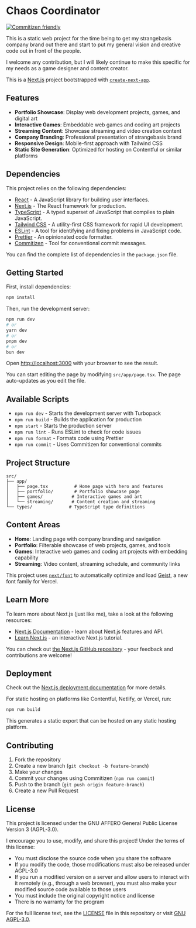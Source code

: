 # Chaos Coordinator

[![Commitizen friendly](https://img.shields.io/badge/commitizen-friendly-brightgreen.svg)](http://commitizen.github.io/cz-cli/)

This is a static web project for the time being to get my strangebasis company brand out there and start to put my general vision and creative code out in front of the people.

I welcome any contribution, but I will likely continue to make this specific for my needs as a game designer and content creator.

This is a [Next.js](https://nextjs.org) project bootstrapped with [`create-next-app`](https://nextjs.org/docs/app/api-reference/cli/create-next-app).

## Features

- **Portfolio Showcase**: Display web development projects, games, and digital art
- **Interactive Games**: Embeddable web games and coding art projects
- **Streaming Content**: Showcase streaming and video creation content
- **Company Branding**: Professional presentation of strangebasis brand
- **Responsive Design**: Mobile-first approach with Tailwind CSS
- **Static Site Generation**: Optimized for hosting on Contentful or similar platforms

## Dependencies

This project relies on the following dependencies:

- [React](https://reactjs.org) - A JavaScript library for building user interfaces.
- [Next.js](https://nextjs.org) - The React framework for production.
- [TypeScript](https://www.typescriptlang.org) - A typed superset of JavaScript that compiles to plain JavaScript.
- [Tailwind CSS](https://tailwindcss.com) - A utility-first CSS framework for rapid UI development.
- [ESLint](https://eslint.org) - A tool for identifying and fixing problems in JavaScript code.
- [Prettier](https://prettier.io) - An opinionated code formatter.
- [Commitizen](http://commitizen.github.io/cz-cli/) - Tool for conventional commit messages.

You can find the complete list of dependencies in the `package.json` file.

## Getting Started

First, install dependencies:

```bash
npm install
```

Then, run the development server:

```bash
npm run dev
# or
yarn dev
# or
pnpm dev
# or
bun dev
```

Open [http://localhost:3000](http://localhost:3000) with your browser to see the result.

You can start editing the page by modifying `src/app/page.tsx`. The page auto-updates as you edit the file.

## Available Scripts

- `npm run dev` - Starts the development server with Turbopack
- `npm run build` - Builds the application for production
- `npm start` - Starts the production server
- `npm run lint` - Runs ESLint to check for code issues
- `npm run format` - Formats code using Prettier
- `npm run commit` - Uses Commitizen for conventional commits

## Project Structure

```
src/
├── app/
│   ├── page.tsx          # Home page with hero and features
│   ├── portfolio/        # Portfolio showcase page
│   ├── games/           # Interactive games and art
│   └── streaming/       # Content creation and streaming
└── types/              # TypeScript type definitions
```

## Content Areas

- **Home**: Landing page with company branding and navigation
- **Portfolio**: Filterable showcase of web projects, games, and tools
- **Games**: Interactive web games and coding art projects with embedding capability
- **Streaming**: Video content, streaming schedule, and community links

This project uses [`next/font`](https://nextjs.org/docs/app/building-your-application/optimizing/fonts) to automatically optimize and load [Geist](https://vercel.com/font), a new font family for Vercel.

## Learn More

To learn more about Next.js (just like me), take a look at the following resources:

- [Next.js Documentation](https://nextjs.org/docs) - learn about Next.js features and API.
- [Learn Next.js](https://nextjs.org/learn) - an interactive Next.js tutorial.

You can check out [the Next.js GitHub repository](https://github.com/vercel/next.js) - your feedback and contributions are welcome!

## Deployment

Check out the [Next.js deployment documentation](https://nextjs.org/docs/app/building-your-application/deploying) for more details.

For static hosting on platforms like Contentful, Netlify, or Vercel, run:

```bash
npm run build
```

This generates a static export that can be hosted on any static hosting platform.

## Contributing

1. Fork the repository
2. Create a new branch (`git checkout -b feature-branch`)
3. Make your changes
4. Commit your changes using Commitizen (`npm run commit`)
5. Push to the branch (`git push origin feature-branch`)
6. Create a new Pull Request

## License

This project is licensed under the GNU AFFERO General Public License Version 3 (AGPL-3.0).

I encourage you to use, modify, and share this project! Under the terms of this license:

- You must disclose the source code when you share the software
- If you modify the code, those modifications must also be released under AGPL-3.0
- If you run a modified version on a server and allow users to interact with it remotely (e.g., through a web browser), you must also make your modified source code available to those users
- You must include the original copyright notice and license
- There is no warranty for the program

For the full license text, see the [LICENSE](LICENSE) file in this repository or visit [GNU AGPL-3.0](https://www.gnu.org/licenses/agpl-3.0.html).
